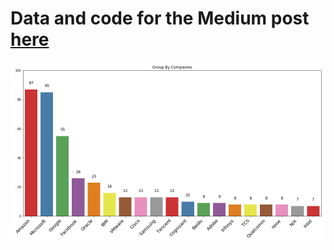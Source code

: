 # Data and code for the Medium post [here](https://medium.com/@crashlaker/which-company-college-country-is-leading-leetcodes-leaderboard-ece189e4731?sk=ecc2c254abe016a3330907b90045a99://medium.com/@crashlaker/which-company-college-country-is-leading-leetcodes-leaderboard-ece189e4731)  

![companies](group_by_companies.png)
